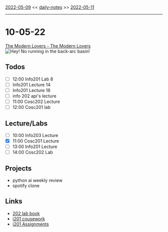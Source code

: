 [2022-05-09](daily_notes/2022-05-09) << [daily-notes](notes/daily-notes.md) >> [2022-05-11](daily_notes/2022-05-11)

---
# 10-05-22
[The Modern Lovers - The Modern Lovers](spotify:album:5BPCP7WSGBG4br2o4WRmd8)
![Hey! No running in the back-arc basin!](https://imgs.xkcd.com/comics/deep_end.png)


## Todos
- [ ] 12:00 Info201 Lab 8
- [ ] Info201 Lecture 14
- [ ] Info201 Lecture 18
- [ ] info 202 api's lecture
- [ ] 11:00 Cosc202 Lecture
- [ ] 12:00 Cosc201 lab

## Lecture/Labs
- [ ] 10:00 Info203 Lecture
- [x] 11:00 Cosc201 Lecture
- [ ] 13:00 Info201 Lecture
- [ ] 14:00 Cosc202 Lab

## Projects
- python ai weekly review
- spotify clone

## Links
- [202 lab book](C:\Users\Jet%20Hughes\Documents\Personal\COSC202LabBook-2.pdf)
- [i201 cousework](https://isgb.otago.ac.nz/infosci/INFO201/labs_release/raw/master/output/info201_labs.html#)
- [i201 Assignments](https://open.spotify.com/album/23DJ3KNE5JXi61G31T2Kni?si=-zZEHXIxT2qOEN6_Ns5C5Ql)